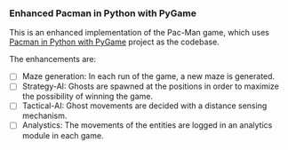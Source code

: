 ### Enhanced Pacman in Python with PyGame

This is an enhanced implementation of the Pac-Man game, which uses [Pacman in Python with PyGame](https://github.com/hbokmann/Pacman?tab=readme-ov-file) project as the codebase.

The enhancements are:

* [ ] Maze generation: In each run of the game, a new maze is generated.
* [ ] Strategy-AI: Ghosts are spawned at the positions in order to maximize the possibility of winning the game.
* [ ] Tactical-AI: Ghost movements are decided with a distance sensing mechanism.
* [ ] Analystics: The movements of the entities are logged in an analytics module in each game.
